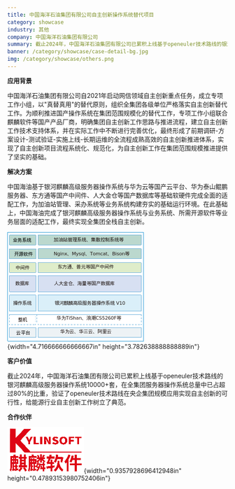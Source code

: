 ```yaml
---
title: 中国海洋石油集团有限公司自主创新操作系统替代项目
category: showcase
industry: 其他
company: 中国海洋石油集团有限公司
summary: 截止2024年，中国海洋石油集团有限公司已累积上线基于openeuler技术路线的银河麒麟高级服务器操作系统10000+套。
banner: /category/showcase/case-detail-bg.jpg
img: /category/showcase/others.png
---
```





**应用背景**

中国海洋石油集团有限公司自2021年启动网信领域自主创新重点任务，成立专项工作小组，以"真替真用"的替代原则，组织全集团各级单位严格落实自主创新替代工作。为顺利推进国产操作系统在集团范围规模化的替代工作，专项工作小组联合麒麟软件等国产产品厂商，明确集团自主创新工作思路与推进流程，建立自主创新工作技术支持体系，并在实际工作中不断进行完善优化，最终形成了前期调研-方案设计-测试验证-实施上线-长期运维的全流程成熟高效的自主创新推进体系，实现了自主创新项目流程系统化、规范化，为自主创新工作在集团范围规模推进提供了坚实的基础。

**解决方案**

中国海油基于银河麒麟高级服务器操作系统与华为云等国产云平台、华为泰山鲲鹏服务器、东方通等国产中间件、人大金仓等国产数据库等基础软硬件完成全面的适配工作，为加油站管理、采办系统等业务系统构建夯实的基础运行环境。在此基础上，中国海油完成了银河麒麟高级服务器操作系统与业务系统、所需开源软件等业务层面的适配工作，最终实现全集团全栈自主创新。

![](./media/image1.png){width="4.716666666666667in"
height="3.782638888888889in"}

**客户价值**

截止2024年，中国海洋石油集团有限公司已累积上线基于openeuler技术路线的银河麒麟高级服务器操作系统10000+套，在全集团服务器操作系统总量中已占超过80%的比重，验证了openeuler技术路线在央企集团规模应用实现自主创新的可行性，给能源行业自主创新工作树立了典范。

**合作伙伴**

![文本 描述已自动生成](./media/image2.png){width="0.9357928696412948in"
height="0.47893153980752406in"}
